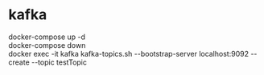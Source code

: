 # kafka
docker-compose up -d  
docker-compose down  
docker exec -it kafka kafka-topics.sh --bootstrap-server localhost:9092 --create --topic testTopic 

